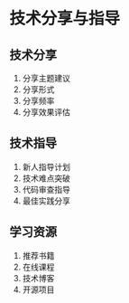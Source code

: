 # 技术分享与指导

## 技术分享
1. 分享主题建议
2. 分享形式
3. 分享频率
4. 分享效果评估

## 技术指导
1. 新人指导计划
2. 技术难点突破
3. 代码审查指导
4. 最佳实践分享

## 学习资源
1. 推荐书籍
2. 在线课程
3. 技术博客
4. 开源项目 